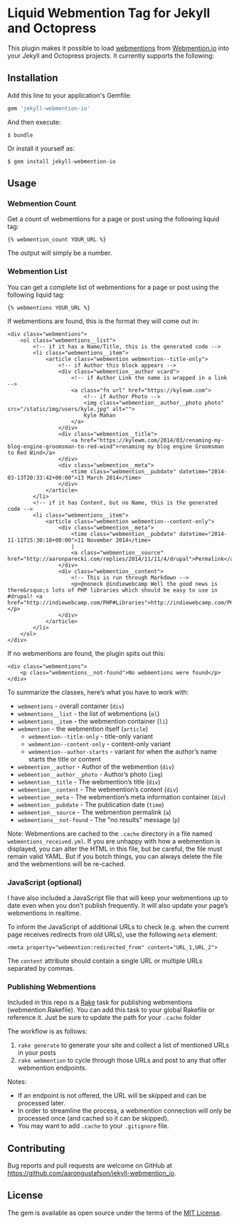 # Liquid Webmention Tag for Jekyll and Octopress

This plugin makes it possible to load [webmentions](http://indiewebcamp.com/webmention) from [Webmention.io](http://webmention.io) into your Jekyll and Octopress projects. It currently supports the following:

## Installation

Add this line to your application's Gemfile:

```ruby
gem 'jekyll-webmention-io'
```

And then execute:

```
$ bundle
```    

Or install it yourself as:

```
$ gem install jekyll-webmention-io
```

## Usage

### Webmention Count

Get a count of webmentions for a page or post using the following liquid tag:

	{% webmention_count YOUR_URL %}
	
The output will simply be a number.

### Webmention List

You can get a complete list of webmentions for a page or post using the following liquid tag:

	{% webmentions YOUR_URL %}

If webmentions are found, this is the format they will come out in:

	<div class="webmentions">
		<ol class="webmentions__list">
			<!-- if it has a Name/Title, this is the generated code -->
			<li class="webmentions__item">
				<article class="webmention webmention--title-only">
					<!-- if Author this block appears -->
					<div class="webmention__author vcard">
						<!-- if Author Link the name is wrapped in a link -->
						<a class="fn url" href="https://kylewm.com">
							<!-- if Author Photo -->
							<img class="webmention__author__photo photo" src="/static/img/users/kyle.jpg" alt="">
							Kyle Mahan
						</a>
					</div>
					<div class="webmention__title">
						<a href="https://kylewm.com/2014/03/renaming-my-blog-engine-groomsman-to-red-wind">renaming my blog engine Groomsman to Red Wind</a>
					</div>
					<div class="webmention__meta">
						<time class="webmention__pubdate" datetime="2014-03-13T20:33:42+00:00">13 March 2014</time>
					</div>
				</article>
			</li>
			<!-- if it has Content, but no Name, this is the generated code -->
			<li class="webmentions__item">
				<article class="webmention webmention--content-only">
					<div class="webmention__meta">
						<time class="webmention__pubdate" datetime="2014-11-11T15:30:18+00:00">11 November 2014</time>
						|
						<a class="webmention__source" href="http://aaronparecki.com/replies/2014/11/11/4/drupal">Permalink</a>
					</div>
					<div class="webmention__content">
						<!-- This is run through Markdown -->
						<p>@noneck @indiewebcamp Well the good news is there&rsquo;s lots of PHP libraries which should be easy to use in #drupal! <a href="http://indiewebcamp.com/PHP#Libraries">http://indiewebcamp.com/PHP#Libraries</a></p>
					</div>
				</article>
			</li>
		</ol>
	</div>

If no webmentions are found, the plugin spits out this:

	<div class="webmentions">
		<p class="webmentions__not-found">No webmentions were found</p>
	</div>
	
To summarize the classes, here’s what you have to work with:

* `webmentions` - overall container (`div`)
* `webmentions__list` - the list of webmentions (`ol`)
* `webmentions__item` - the webmention container (`li`)
* `webmention` - the webmention itself (`article`)
	* `webmention--title-only` - title-only variant
	* `webmention--content-only` - content-only variant
	* `webmention--author-starts` - variant for when the author’s name starts the title or content
* `webmention__author` - Author of the webmention (`div`)
* `webmention__author__photo` - Author’s photo (`img`)
* `webmention__title` - The webmention’s title (`div`)
* `webmention__content` - The webmention’s content (`div`)
* `webmention__meta` - The webmention’s meta information container (`div`)
* `webmention__pubdate` - The publication date (`time`)
* `webmention__source` - The webmention permalink (`a`)
* `webmentions__not-found` - The "no results" message (`p`)

Note: Webmentions are cached to the `.cache` directory in a file named `webmentions_received.yml`. If you are unhappy with how a webmention is displayed, you can alter the HTML in this file, but be careful, the file must remain valid YAML. But if you botch things, you can always delete the file and the webmentions will be re-cached.

### JavaScript (optional)

I have also included a JavaScript file that will keep your webmentions up to date even when you don’t publish frequently. It will also update your page’s webmentions in realtime.

To inform the JavaScript of additional URLs to check (e.g. when the current page receives redirects from old URLs), use the following `meta` element:

	<meta property="webmention:redirected_from" content="URL_1,URL_2">

The `content` attribute should contain a single URL or multiple URLs separated by commas.

### Publishing Webmentions

Included in this repo is a [Rake](https://github.com/ruby/rake) task for publishing webmentions (webmention.Rakefile). You can add this task to your global Rakefile or reference it. Just be sure to update the path for your `.cache` folder

The workflow is as follows:

1. `rake generate` to generate your site and collect a list of mentioned URLs in your posts
2. `rake webmention` to cycle through those URLs and post to any that offer webmention endpoints.

Notes:

 * If an endpoint is not offered, the URL will be skipped and can be processed later.
 * In order to streamline the process, a webmention connection will only be processed once (and cached so it can be skipped).
 * You may want to add `.cache` to your `.gitignore` file.

## Contributing

Bug reports and pull requests are welcome on GitHub at https://github.com/aarongustafson/jekyll-webmention_io.


## License

The gem is available as open source under the terms of the [MIT License](http://opensource.org/licenses/MIT).


